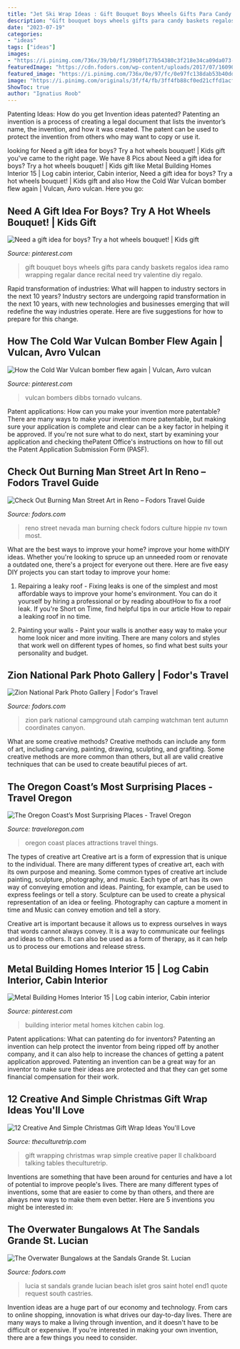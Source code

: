 ```yaml
---
title: "Jet Ski Wrap Ideas : Gift Bouquet Boys Wheels Gifts Para Candy Baskets Regalos Idea Ramo Wrapping Regalar Dance Recital Need Try Valentine Diy Regalo"
description: "Gift bouquet boys wheels gifts para candy baskets regalos idea ramo wrapping regalar dance recital need try valentine diy regalo"
date: "2023-07-19"
categories:
- "ideas"
tags: ["ideas"]
images:
- "https://i.pinimg.com/736x/39/b0/f1/39b0f177b54380c3f218e34ca09da073--dance-recital-gifts-dance-gifts.jpg"
featuredImage: "https://cdn.fodors.com/wp-content/uploads/2017/07/16090302322_35428d5b03_o.jpg"
featured_image: "https://i.pinimg.com/736x/0e/97/fc/0e97fc138dab53b40dd126a62b4d513c--bombers-war.jpg"
image: "https://i.pinimg.com/originals/3f/f4/fb/3ff4fb88cf0ed21cffd1acf838d111ad.jpg"
ShowToc: true
author: "Ignatius Roob"
---
```



Patenting Ideas: How do you get Invention ideas patented?
Patenting an invention is a process of creating a legal document that lists the inventor’s name, the invention, and how it was created. The patent can be used to protect the invention from others who may want to copy or use it.

	

		
looking for Need a gift idea for boys? Try a hot wheels bouquet! | Kids gift you've came to the right page. We have 8 Pics about Need a gift idea for boys? Try a hot wheels bouquet! | Kids gift like Metal Building Homes Interior 15 | Log cabin interior, Cabin interior, Need a gift idea for boys? Try a hot wheels bouquet! | Kids gift and also How the Cold War Vulcan bomber flew again | Vulcan, Avro vulcan. Here you go:
		
    
## Need A Gift Idea For Boys? Try A Hot Wheels Bouquet! | Kids Gift

<img loading=lazy src="https://i.pinimg.com/736x/39/b0/f1/39b0f177b54380c3f218e34ca09da073--dance-recital-gifts-dance-gifts.jpg" onerror="this.onerror=null;this.src='https://tse1.mm.bing.net/th?id=OIP.Qs1sdCJDqfp407bHDpzZHgHaJ3&amp;pid=15.1';" alt="Need a gift idea for boys? Try a hot wheels bouquet! | Kids gift">

_Source: pinterest.com_

>gift bouquet boys wheels gifts para candy baskets regalos idea ramo wrapping regalar dance recital need try valentine diy regalo. 

	

Rapid transformation of industries: What will happen to industry sectors in the next 10 years?
Industry sectors are undergoing rapid transformation in the next 10 years, with new technologies and businesses emerging that will redefine the way industries operate. Here are five suggestions for how to prepare for this change.

    
## How The Cold War Vulcan Bomber Flew Again | Vulcan, Avro Vulcan

<img loading=lazy src="https://i.pinimg.com/736x/0e/97/fc/0e97fc138dab53b40dd126a62b4d513c--bombers-war.jpg" onerror="this.onerror=null;this.src='https://tse1.mm.bing.net/th?id=OIP.hrZIh4DWg0UsKA-50adLVgHaEK&amp;pid=15.1';" alt="How the Cold War Vulcan bomber flew again | Vulcan, Avro vulcan">

_Source: pinterest.com_

>vulcan bombers dibbs tornado vulcans. 

	

Patent applications: How can you make your invention more patentable?
There are many ways to make your invention more patentable, but making sure your application is complete and clear can be a key factor in helping it be approved. If you're not sure what to do next, start by examining your application and checking thePatent Office's instructions on how to fill out the Patent Application Submission Form (PASF).

    
## Check Out Burning Man Street Art In Reno – Fodors Travel Guide

<img loading=lazy src="https://cdn.fodors.com/wp-content/uploads/2017/07/16090302322_35428d5b03_o.jpg" onerror="this.onerror=null;this.src='https://tse3.mm.bing.net/th?id=OIP.835QUyjXAJWIXwLpmEugqgHaE7&amp;pid=15.1';" alt="Check Out Burning Man Street Art in Reno – Fodors Travel Guide">

_Source: fodors.com_

>reno street nevada man burning check fodors culture hippie nv town most. 

	

What are the best ways to improve your home?
improve your home withDIY ideas. Whether you're looking to spruce up an unneeded room or renovate a outdated one, there's a project for everyone out there. Here are five easy DIY projects you can start today to improve your home: 
1. Repairing a leaky roof - Fixing leaks is one of the simplest and most affordable ways to improve your home's environment. You can do it yourself by hiring a professional or by reading aboutHow to fix a roof leak. If you're Short on Time, find helpful tips in our article How to repair a leaking roof in no time. 

2. Painting your walls - Paint your walls is another easy way to make your home look nicer and more inviting. There are many colors and styles that work well on different types of homes, so find what best suits your personality and budget.

    
## Zion National Park Photo Gallery | Fodor&#039;s Travel

<img loading=lazy src="http://assets.fodors.com/destinations/624/tent-watchman-campground-zion-national-park-utah_980x650.jpg" onerror="this.onerror=null;this.src='https://tse2.mm.bing.net/th?id=OIP.5hlxjRnhGA4_fSUMiKc0JQHaE6&amp;pid=15.1';" alt="Zion National Park Photo Gallery | Fodor&#039;s Travel">

_Source: fodors.com_

>zion park national campground utah camping watchman tent autumn coordinates canyon. 

	

What are some creative methods?
Creative methods can include any form of art, including carving, painting, drawing, sculpting, and grafiting. Some creative methods are more common than others, but all are valid creative techniques that can be used to create beautiful pieces of art.

    
## The Oregon Coast’s Most Surprising Places - Travel Oregon

<img loading=lazy src="https://traveloregon.com/wp-content/uploads/2019/04/2019_coastoddities_thumb_neskowin_001.jpg" onerror="this.onerror=null;this.src='https://tse1.mm.bing.net/th?id=OIP.nh3Q4EUmqDNpr8AC0uJ4ygHaD4&amp;pid=15.1';" alt="The Oregon Coast’s Most Surprising Places - Travel Oregon">

_Source: traveloregon.com_

>oregon coast places attractions travel things. 

	

The types of creative art
Creative art is a form of expression that is unique to the individual. There are many different types of creative art, each with its own purpose and meaning.
Some common types of creative art include painting, sculpture, photography, and music. Each type of art has its own way of conveying emotion and ideas. Painting, for example, can be used to express feelings or tell a story. Sculpture can be used to create a physical representation of an idea or feeling. Photography can capture a moment in time and Music can convey emotion and tell a story.

Creative art is important because it allows us to express ourselves in ways that words cannot always convey. It is a way to communicate our feelings and ideas to others. It can also be used as a form of therapy, as it can help us to process our emotions and release stress.

    
## Metal Building Homes Interior 15 | Log Cabin Interior, Cabin Interior

<img loading=lazy src="https://i.pinimg.com/originals/3f/f4/fb/3ff4fb88cf0ed21cffd1acf838d111ad.jpg" onerror="this.onerror=null;this.src='https://tse2.mm.bing.net/th?id=OIP.AIQRSEwweY_UJPnnNBUMFQAAAA&amp;pid=15.1';" alt="Metal Building Homes Interior 15 | Log cabin interior, Cabin interior">

_Source: pinterest.com_

>building interior metal homes kitchen cabin log. 

	

Patent applications: What can patenting do for inventors?
Patenting an invention can help protect the inventor from being ripped off by another company, and it can also help to increase the chances of getting a patent application approved. Patenting an invention can be a great way for an inventor to make sure their ideas are protected and that they can get some financial compensation for their work.

    
## 12 Creative And Simple Christmas Gift Wrap Ideas You&#039;ll Love

<img loading=lazy src="https://cdn.theculturetrip.com/wp-content/uploads/2016/11/kreide-geschenkpapier-set.jpg" onerror="this.onerror=null;this.src='https://tse3.mm.bing.net/th?id=OIP.yxPD31F8LfsrXBvzBwmEdQHaJ5&amp;pid=15.1';" alt="12 Creative And Simple Christmas Gift Wrap Ideas You&#039;ll Love">

_Source: theculturetrip.com_

>gift wrapping christmas wrap simple creative paper ll chalkboard talking tables theculturetrip. 

	

Inventions are something that have been around for centuries and have a lot of potential to improve people's lives. There are many different types of inventions, some that are easier to come by than others, and there are always new ways to make them even better. Here are 5 inventions you might be interested in: 

    
## The Overwater Bungalows At The Sandals Grande St. Lucian

<img loading=lazy src="https://cdn.fodors.com/wp-content/uploads/2017/10/beach.jpg" onerror="this.onerror=null;this.src='https://tse1.mm.bing.net/th?id=OIP.0othJ4ZmFFwO-iHXBp7Q5gHaE8&amp;pid=15.1';" alt="The Overwater Bungalows at the Sandals Grande St. Lucian">

_Source: fodors.com_

>lucia st sandals grande lucian beach islet gros saint hotel end1 quote request south castries. 

	

Invention ideas are a huge part of our economy and technology. From cars to online shopping, innovation is what drives our day-to-day lives. There are many ways to make a living through invention, and it doesn't have to be difficult or expensive. If you're interested in making your own invention, there are a few things you need to consider.

